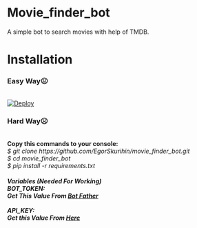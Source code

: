 # Movie_finder_bot
A simple bot to search movies with help of TMDB.
# Installation
<h3>Easy Way😐</h3><br>
<a href="https://heroku.com/deploy">
  <img src="https://www.herokucdn.com/deploy/button.svg" alt="Deploy">
</a><br>

<h3>Hard Way☹️</h3><br>
<b>Copy this commands to your console: </b><br>
<i>$ git clone https://github.com/EgorSkurihin/movie_finder_bot.git<i><br>
<i>$ cd movie_finder_bot</i> <br>
<i>$ pip install -r requirements.txt</b><br>

<h4>Variables (Needed For Working)</b><br>
<b>BOT_TOKEN:</b><br>
  <i>Get This Value From <a href="https:/telegram.dog/Botfather">Bot Father</a></i><br><br>
<b>API_KEY:</b><br>
<i>Get this Value From <a href="https://developers.themoviedb.org/3/getting-started/introduction">Here</a></i>
